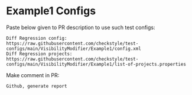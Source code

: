 # Example1 Configs
Paste below given to PR description to use such test configs:
```
Diff Regression config: https://raw.githubusercontent.com/checkstyle/test-configs/main/VisibilityModifier/Example1/config.xml
Diff Regression projects: https://raw.githubusercontent.com/checkstyle/test-configs/main/VisibilityModifier/Example1/list-of-projects.properties
```
Make comment in PR:
```
Github, generate report
```
